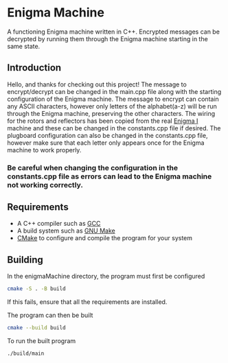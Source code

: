 # Enigma Machine
A functioning Enigma machine written in C++. Encrypted messages can be decrypted by running them through the Enigma machine starting in the same state.

## Introduction
Hello, and thanks for checking out this project! The message to encrypt/decrypt can be changed in the main.cpp file along with the starting configuration of the Enigma machine. The message to encrypt can contain any ASCII characters, however only letters of the alphabet(a-z) will be run through the Enigma machine, preserving the other characters. The wiring for the rotors and reflectors has been copied from the real [Enigma I][EI] machine and these can be changed in the constants.cpp file if desired. The plugboard configuration can also be changed in the constants.cpp file, however make sure that each letter only appears once for the Enigma machine to work properly. 

### Be careful when changing the configuration in the constants.cpp file as errors can lead to the Enigma machine not working correctly.

## Requirements
* A C++ compiler such as [GCC][1]
* A build system such as [GNU Make][2]
* [CMake][3] to configure and compile the program for your system

## Building
In the enigmaMachine directory, the program must first be configured
```sh
cmake -S . -B build
```
If this fails, ensure that all the requirements are installed.

The program can then be built
```sh
cmake --build build
```
To run the built program
```sh
./build/main
```

[EI]: https://www.cryptomuseum.com/crypto/enigma/i/index.htm 
[1]: https://www.gnu.org/software/gcc/
[2]: https://www.gnu.org/software/make/
[3]: https://cmake.org/install/
